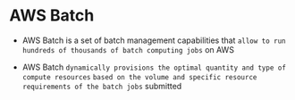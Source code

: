 # AWS Batch

- AWS Batch is a set of batch management capabilities that `allow to run hundreds of thousands of batch computing jobs` on AWS

- AWS Batch `dynamically provisions the optimal quantity and type of compute resources` `based on the volume and specific resource requirements of the batch jobs` submitted
